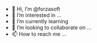 - 👋 Hi, I’m @forzasoft
- 👀 I’m interested in ...
- 🌱 I’m currently learning 
- 💞️ I’m looking to collaborate on ...
- 📫 How to reach me ...
